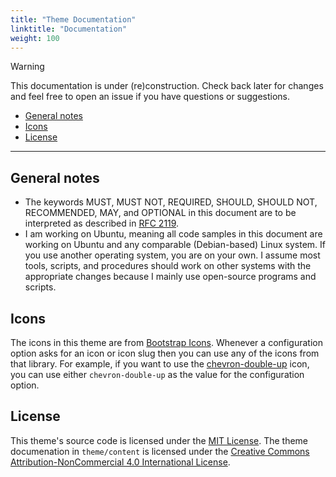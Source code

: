 ```yaml
---
title: "Theme Documentation"
linktitle: "Documentation"
weight: 100
---
```


> [!WARNING]
> This documentation is under (re)construction. Check back later for changes and feel free to open
> an issue if you have questions or suggestions.

* [General notes](#general-notes)
* [Icons](#icons)
* [License](#license)

---

## General notes

* The keywords MUST, MUST NOT, REQUIRED, SHOULD, SHOULD NOT, RECOMMENDED, MAY, and OPTIONAL in this document are to be interpreted as described in [RFC 2119](https://www.ietf.org/rfc/rfc2119.txt).
* I am working on Ubuntu, meaning all code samples in this document are working on Ubuntu and any comparable (Debian-based) Linux system. If you use another operating system, you are on your own. I assume most tools, scripts, and procedures should work on other systems with the appropriate changes because I mainly use open-source programs and scripts.

## Icons

The icons in this theme are from [Bootstrap Icons](https://icons.getbootstrap.com/). Whenever a configuration option asks for an icon or icon slug then you can use any of the icons from that library. For example, if you want to use the [chevron-double-up](https://icons.getbootstrap.com/icons/chevron-double-up/) icon, you can use either `chevron-double-up`  as the value for the configuration option.

## License

This theme's source code is licensed under the [MIT License](LICENSE-MIT.md). The theme documenation in `theme/content` is licensed under the [Creative Commons Attribution-NonCommercial 4.0 International License](LICENSE-CC-BY-NC-4.0.md).

